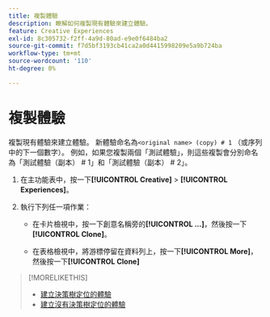 ```yaml
---
title: 複製體驗
description: 瞭解如何複製現有體驗來建立體驗。
feature: Creative Experiences
exl-id: 8c305732-f2ff-4a9d-80ad-e9e0f6484ba2
source-git-commit: f7d5bf3193cb41ca2a0d4415998209e5a9b724ba
workflow-type: tm+mt
source-wordcount: '110'
ht-degree: 0%

---
```


# 複製體驗

<!-- "Duplicate" like for creatives and bundles? If we change this, change text throughout -->

複製現有體驗來建立體驗。 新體驗命名為`<original name> (copy) # 1` （或序列中的下一個數字）。 例如，如果您複製兩個「測試體驗」，則這些複製會分別命名為「測試體驗（副本） # 1」和「測試體驗（副本） # 2」。

1. 在主功能表中，按一下&#x200B;**[!UICONTROL Creative]** > **[!UICONTROL Experiences]**。

1. 執行下列任一項作業：

   * 在卡片檢視中，按一下創意名稱旁的&#x200B;**[!UICONTROL ...]**，然後按一下&#x200B;**[!UICONTROL Clone]**。

   * 在表格檢視中，將游標停留在資料列上，按一下&#x200B;**[!UICONTROL More]**，然後按一下&#x200B;**[!UICONTROL Clone]**

>[!MORELIKETHIS]
>
>* [建立決策樹定位的體驗](experience-create-targeting.md)
>* [建立沒有決策樹定位的體驗](experience-create-no-targeting.md)
